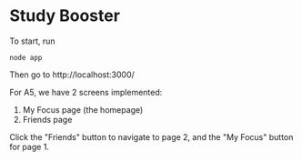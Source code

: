Study Booster
====

To start, run

```
node app

```
Then go to http://localhost:3000/

For A5, we have 2 screens implemented:

1. My Focus page (the homepage)
2. Friends page

Click the "Friends" button to navigate to page 2, and the "My Focus" button for page 1. 
